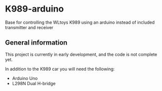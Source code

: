 # K989-arduino
Base for controlling the WLtoys K989 using an arduino instead of included transmitter and receiver

## General information
This project is currently in early development, and the code is not complete yet. 

In addition to the K989 car you will need the following:
- Arduino Uno
- L298N Dual H-bridge
